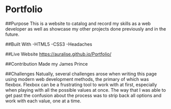 # Portfolio

##Purpose 
This is a website to catalog and record my skills as a web developer as well as showcase my other projects done previously and in the future. 

##Built With
-HTML5
-CSS3
-Headaches

##Live Website
https://auralise.github.io/Portfolio/

##Contribution
Made my James Prince

##Challenges
Natually, several challenges arose when writing this page using modern web development methods, the primary of which was flexbox. Flexbox can be a frustrating tool to work with at first, especially when playing with all the possible values at once. The way that I was able to get past the confusion about the process was to strip back all options and work with each value, one at a time. 
